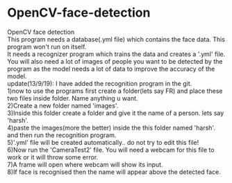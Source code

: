 # OpenCV-face-detection
OpenCV face detection<br>
This program needs a database(.yml file) which contains the face data. This program won't run on itself.<br> 
It needs a recognizer program which trains the data and creates a '.yml' file.<br>
You will also need a lot of images of people you want to be detected by the program as the model needs a lot of data to improve the accuracy of the model.<br>
update(13/9/19): I have added the recognition program in the git.<br>
1)now to use the programs first create a folder(lets say FR) and place these two files inside folder. Name anything u want.<br>
2)Create a new folder named 'images'.<br>
3)Inside this folder create a folder and give it the name of a person. lets say 'harsh'.<br>
4)paste the images(more the better) inside the this folder named 'harsh'. and then run the recognition program.<br>
5)'.yml' file will be created automatically.. do not try to edit this file!<br>
6)Now run the 'CameraTest2' file. You will need a webcam for this file to work or it will throw some error.<br>
7)A frame will open where webcam will show its input.<br>
8)If face is recognised then the name will appear above the detected face.<br>
